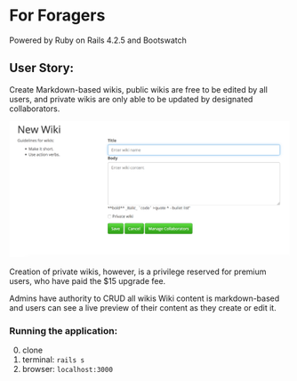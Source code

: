 
# For Foragers 

Powered by Ruby on Rails 4.2.5 and Bootswatch

## User Story:
Create Markdown-based wikis, public wikis are free to be edited by all users, and private wikis are only able to be updated by designated collaborators.

![wikis](app/assets/images/botan.png)

Creation of private wikis, however, is a privilege reserved for premium users, who have paid the $15 upgrade fee. <br>

Admins have authority to CRUD all wikis
Wiki content is markdown-based and users can see a live preview of their content as they create or edit it.

### Running the application:

0. clone
1. terminal: `rails s`
2. browser: `localhost:3000`
